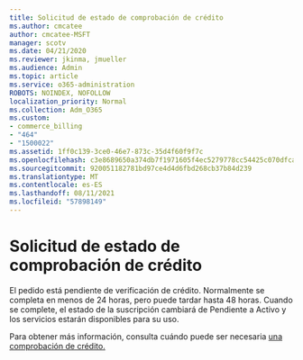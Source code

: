 ```yaml
---
title: Solicitud de estado de comprobación de crédito
ms.author: cmcatee
author: cmcatee-MSFT
manager: scotv
ms.date: 04/21/2020
ms.reviewer: jkinma, jmueller
ms.audience: Admin
ms.topic: article
ms.service: o365-administration
ROBOTS: NOINDEX, NOFOLLOW
localization_priority: Normal
ms.collection: Adm_O365
ms.custom:
- commerce_billing
- "464"
- "1500022"
ms.assetid: 1ff0c139-3ce0-46e7-873c-35d4f60f9f7c
ms.openlocfilehash: c3e8689650a374db7f1971605f4ec5279778cc54425c070dfca398291aa5b375
ms.sourcegitcommit: 920051182781bd97ce4d4d6fbd268cb37b84d239
ms.translationtype: MT
ms.contentlocale: es-ES
ms.lasthandoff: 08/11/2021
ms.locfileid: "57898149"
---
```

# <a name="credit-check-status-request"></a>Solicitud de estado de comprobación de crédito

El pedido está pendiente de verificación de crédito. Normalmente se completa en menos de 24 horas, pero puede tardar hasta 48 horas. Cuando se complete, el estado de la suscripción cambiará de Pendiente a Activo y los servicios estarán disponibles para su uso.

Para obtener más información, consulta cuándo puede ser necesaria [una comprobación de crédito.](https://docs.microsoft.com/microsoft-365/commerce/billing-and-payments/pay-for-your-subscription#pay-by-invoice-check-or-eft)
